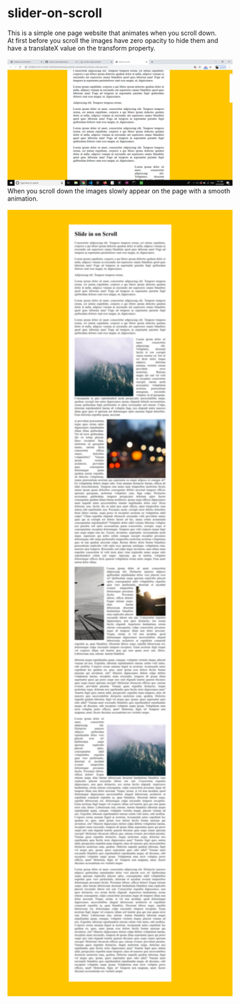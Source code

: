 # slider-on-scroll
This is a simple one page website that animates when you scroll down.
<br>
At first before you scroll the images have  zero opacity to hide them and have a translateX value on the transform property.
<br>
<br>
<img src ="img/image-2.png" width="600px">
<br>
When you scroll down the images slowly appear on the page with a smooth animation.
<br>
<br>
<img src ="img/image.png" width= "900px">
